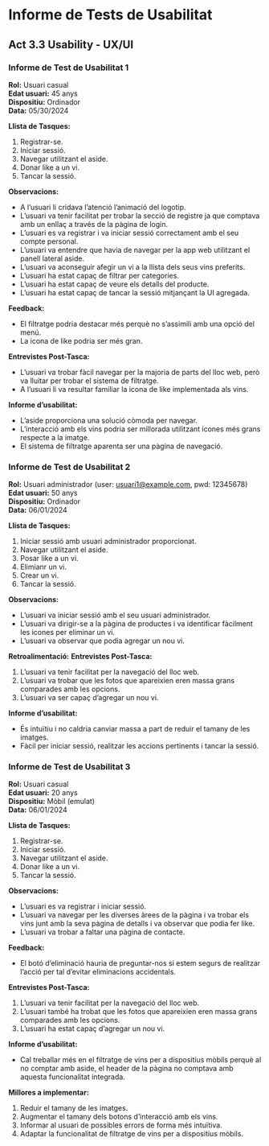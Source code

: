# Informe de Tests de Usabilitat

## Act 3.3 Usability - UX/UI

### Informe de Test de Usabilitat 1

**Rol:** Usuari casual  
**Edat usuari:** 45 anys  
**Dispositiu:** Ordinador  
**Data:** 05/30/2024  

**Llista de Tasques:**
1. Registrar-se.
2. Iniciar sessió.
3. Navegar utilitzant el aside.
4. Donar like a un vi.
5. Tancar la sessió.

**Observacions:**
- A l’usuari li cridava l’atenció l’animació del logotip.
- L’usuari va tenir facilitat per trobar la secció de registre ja que comptava amb un enllaç a través de la pàgina de login.
- L’usuari es va registrar i va iniciar sessió correctament amb el seu compte personal.
- L’usuari va entendre que havia de navegar per la app web utilitzant el panell lateral aside.
- L’usuari va aconseguir afegir un vi a la llista dels seus vins preferits.
- L’usuari ha estat capaç de filtrar per categories.
- L’usuari ha estat capaç de veure els detalls del producte.
- L’usuari ha estat capaç de tancar la sessió mitjançant la UI agregada.

**Feedback:**
- El filtratge podria destacar més perquè no s’assimili amb una opció del menú.
- La icona de like podria ser més gran.

**Entrevistes Post-Tasca:**
- L’usuari va trobar fàcil navegar per la majoria de parts del lloc web, però va lluitar per trobar el sistema de filtratge.
- A l’usuari li va resultar familiar la icona de like implementada als vins.

**Informe d’usabilitat:**
- L’aside proporciona una solució còmoda per navegar.
- L’interacció amb els vins podria ser millorada utilitzant icones més grans respecte a la imatge.
- El sistema de filtratge aparenta ser una pàgina de navegació.

### Informe de Test de Usabilitat 2

**Rol:** Usuari administrador  (user: usuari1@example.com, pwd: 12345678)
**Edat usuari:** 50 anys  
**Dispositiu:** Ordinador  
**Data:** 06/01/2024 

**Llista de Tasques:**
1. Iniciar sessió amb usuari administrador proporcionat.
3. Navegar utilitzant el aside.
4. Posar like a un vi.
4. Elimianr un vi.
4. Crear un vi.
5. Tancar la sessió.

**Observacions:**
- L’usuari va iniciar sessió amb el seu usuari administrador.
- L’usuari va dirigir-se a la pàgina de productes i va identificar fàcilment les icones per eliminar un vi.
- L’usuari va observar que podia agregar un nou vi.

**Retroalimentació:**
**Entrevistes Post-Tasca:**
1. L’usuari va tenir facilitat per la navegació del lloc web.
2. L’usuari va trobar que les fotos que apareixien eren massa grans comparades amb les opcions.
3. L’usuari va ser capaç d’agregar un nou vi.

**Informe d’usabilitat:**
- És intuïtiu i no caldria canviar massa a part de reduir el tamany de les imatges.
- Fàcil per iniciar sessió, realitzar les accions pertinents i tancar la sessió.

### Informe de Test de Usabilitat 3

**Rol:** Usuari casual  
**Edat usuari:** 20 anys  
**Dispositiu:** Mòbil (emulat)  
**Data:** 06/01/2024  

**Llista de Tasques:**
1. Registrar-se.
2. Iniciar sessió.
3. Navegar utilitzant el aside.
4. Donar like a un vi.
5. Tancar la sessió.

**Observacions:**
- L’usuari es va registrar i iniciar sessió.
- L’usuari va navegar per les diverses àrees de la pàgina i va trobar els vins junt amb la seva pàgina de detalls i va observar que podia fer like.
- L’usuari va trobar a faltar una pàgina de contacte.

**Feedback:**
- El botó d’eliminació hauria de preguntar-nos si estem segurs de realitzar l’acció per tal d’evitar eliminacions accidentals.

**Entrevistes Post-Tasca:**
1. L’usuari va tenir facilitat per la navegació del lloc web.
2. L’usuari també ha trobat que les fotos que apareixien eren massa grans comparades amb les opcions.
3. L’usuari ha estat capaç d’agregar un nou vi.

**Informe d’usabilitat:**
- Cal treballar més en el filtratge de vins per a dispositius mòbils perquè al no comptar amb aside, el header de la pàgina no comptava amb aquesta funcionalitat integrada.

**Millores a implementar:**
1. Reduir el tamany de les imatges.
2. Augmentar el tamany dels botons d’interacció amb els vins.
3. Informar al usuari de possibles errors de forma més intuïtiva.
4. Adaptar la funcionalitat de filtratge de vins per a dispositius mòbils.